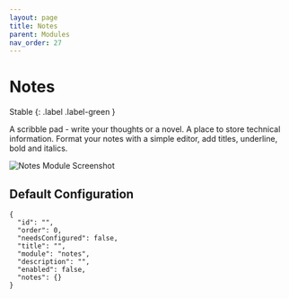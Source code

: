 ```yaml
---
layout: page
title: Notes
parent: Modules
nav_order: 27
---
```


# Notes

Stable
{: .label .label-green }

A scribble pad - write your thoughts or a novel. A place to store technical information. Format your notes with a simple editor, add titles, underline, bold and italics.

![Notes Module Screenshot](/bug/assets/images/screenshots/module-notes.png)

## Default Configuration

```
{
  "id": "",
  "order": 0,
  "needsConfigured": false,
  "title": "",
  "module": "notes",
  "description": "",
  "enabled": false,
  "notes": {}
}
```
